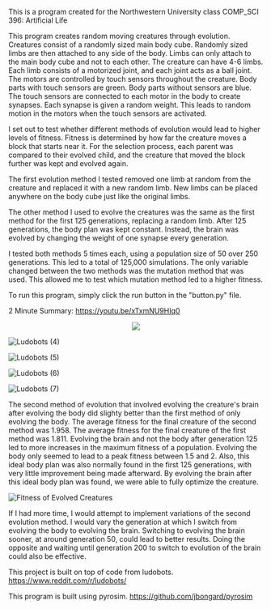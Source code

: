 This is a program created for the Northwestern University class COMP_SCI 396: Artificial Life

This program creates random moving creatures through evolution. Creatures consist of a randomly sized main body cube. Randomly sized limbs are then attached to any side of the body. Limbs can only attach to the main body cube and not to each other. The creature can have 4-6 limbs. Each limb consists of a motorized joint, and each joint acts as a ball joint. The motors are controlled by touch sensors throughout the creature. Body parts with touch sensors are green. Body parts without sensors are blue. The touch sensors are connected to each motor in the body to create synapses. Each synapse is given a random weight. This leads to random motion in the motors when the touch sensors are activated.

I set out to test whether different methods of evolution would lead to higher levels of fitness. Fitness is determined by how far the creature moves a block that starts near it. For the selection process, each parent was compared to their evolved child, and the creature that moved the block further was kept and evolved again.

The first evolution method I tested removed one limb at random from the creature and replaced it with a new random limb. New limbs can be placed anywhere on the body cube just like the original limbs.

The other method I used to evolve the creatures was the same as the first method for the first 125 generations, replacing a random limb. After 125 generations, the body plan was kept constant. Instead, the brain was evolved by changing the weight of one synapse every generation.

I tested both methods 5 times each, using a population size of 50 over 250 generations. This led to a total of 125,000 simulations. The only variable changed between the two methods was the mutation method that was used. This allowed me to test which mutation method led to a higher fitness.


To run this program, simply click the run button in the "button.py" file.

2 Minute Summary: https://youtu.be/xTxmNU9HIq0

<p align="center">
  <img src=https://user-images.githubusercontent.com/110938963/224574336-ab672e52-78bb-46da-a634-d1fd572c9874.gif>
</p>

![Ludobots (4)](https://user-images.githubusercontent.com/110938963/224574637-0bc439b6-5efb-481c-a4c5-054323d61b0d.jpg)

![Ludobots (5)](https://user-images.githubusercontent.com/110938963/224574644-7784b5af-5aae-4425-933b-2cdb722bee3f.jpg)

![Ludobots (6)](https://user-images.githubusercontent.com/110938963/224574655-6bdfb508-bc07-4ace-9d1f-567d8cbe1529.jpg)

![Ludobots (7)](https://user-images.githubusercontent.com/110938963/224574662-51fe2a52-8031-43c9-a149-ad3ff3b77372.jpg)


The second method of evolution that involved evolving the creature's brain after evolving the body did slighty better than the first method of only evolving the body.
The average fitness for the final creature of the second method was 1.958. The average fitness for the final creature of the first method was 1.811. Evolving the brain and not the body after generation 125 led to more increases in the maximum fitness of a population. Evolving the body only seemed to lead to a peak fitness between 1.5 and 2. Also, this ideal body plan was also normally found in the first 125 generations, with very little improvement being made afterward. By evolving the brain after this ideal body plan was found, we were able to fully optimize the creature.

![Fitness of Evolved Creatures](https://user-images.githubusercontent.com/110938963/224584903-0d1b81f6-f816-422e-ad9a-21c59da16f2e.png)

If I had more time, I would attempt to implement variations of the second evolution method. I would vary the generation at which I switch from evolving the body to evolving the brain. Switching to evolving the brain sooner, at around generation 50, could lead to better results. Doing the opposite and waiting until generation 200 to switch to evolution of the brain could also be effective.

This project is built on top of code from ludobots. https://www.reddit.com/r/ludobots/

This program is built using pyrosim. https://github.com/jbongard/pyrosim
